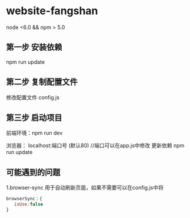 # website-fangshan
node <6.0 && npm > 5.0

## 第一步 安装依赖
npm run update

## 第二步 复制配置文件
修改配置文件 config.js

## 第三步 启动项目
前端环境：npm run dev

浏览器： localhost:端口号 (默认80) //端口可以在app.js中修改
更新依赖
npm run update


## 可能遇到的问题

1.browser-sync 用于自动刷新页面，如果不需要可以在config.js中将

```javascript
browserSync：{
   isUse:false
}
```
